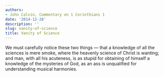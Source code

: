 ```yaml
---
authors:
- John Calvin, Commentary on 1 Corinthians 1
date: '2014-12-28'
description: ''
slug: vanity-of-science
title: Vanity of Science
---
```

We must carefully notice these two things — that a knowledge of all the sciences is mere smoke, where the heavenly science of Christ is wanting; and man, with all his acuteness, is as stupid for obtaining of himself a knowledge of the mysteries of God, as an ass is unqualified for understanding musical harmonies.



